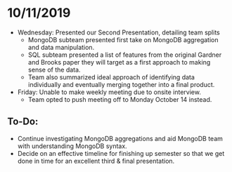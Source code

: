# 10/11/2019

- Wednesday: Presented our Second Presentation, detailing team splits
  - MongoDB subteam presented first take on MongoDB aggregation and data manipulation.
  - SQL subteam presented a list of features from the original Gardner and Brooks paper they will target as a first approach to making sense of the data.
  - Team also summarized ideal approach of identifying data individually and eventually merging together into a final product.
- Friday: Unable to make weekly meeting due to onsite interview.
  - Team opted to push meeting off to Monday October 14 instead.
 
## To-Do:

- Continue investigating MongoDB aggregations and aid MongoDB team with understanding MongoDB syntax.
- Decide on an effective timeline for finishing up semester so that we get done in time for an excellent third & final presentation.
